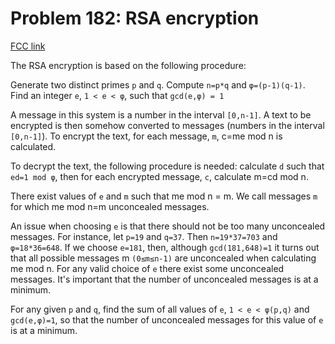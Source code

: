 # Problem 182: RSA encryption

[FCC link](https://www.freecodecamp.org/learn/coding-interview-prep/project-euler/problem-182-rsa-encryption)

The RSA encryption is based on the following procedure:

Generate two distinct primes `p` and `q`. Compute `n=p*q` and `φ=(p-1)(q-1)`.
Find an integer `e`, `1 < e < φ`, such that `gcd(e,φ) = 1`

A message in this system is a number in the interval `[0,n-1]`. A text to be
encrypted is then somehow converted to messages (numbers in the interval
`[0,n-1]`). To encrypt the text, for each message, `m`, c=me mod n is
calculated.

To decrypt the text, the following procedure is needed: calculate `d` such that
`ed=1 mod φ`, then for each encrypted message, `c`, calculate m=cd mod n.

There exist values of `e` and `m` such that me mod n = m. We call messages `m`
for which me mod n=m unconcealed messages.

An issue when choosing `e` is that there should not be too many unconcealed
messages. For instance, let `p=19` and `q=37`. Then `n=19*37=703` and
`φ=18*36=648`. If we choose `e=181`, then, although `gcd(181,648)=1` it turns
out that all possible messages m `(0≤m≤n-1)` are unconcealed when calculating me
mod n. For any valid choice of `e` there exist some unconcealed messages. It's
important that the number of unconcealed messages is at a minimum.

For any given `p` and `q`, find the sum of all values of `e`, `1 < e < φ(p,q)`
and `gcd(e,φ)=1`, so that the number of unconcealed messages for this value of
`e` is at a minimum.
